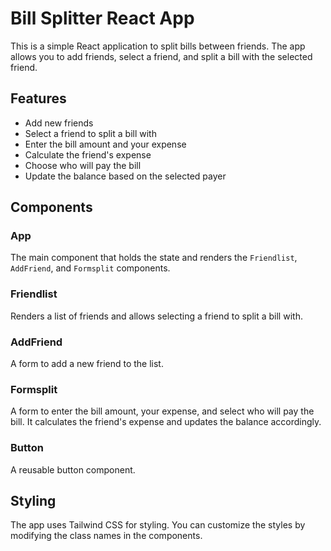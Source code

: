 # Bill Splitter React App

This is a simple React application to split bills between friends. The app allows you to add friends, select a friend, and split a bill with the selected friend.

## Features

- Add new friends
- Select a friend to split a bill with
- Enter the bill amount and your expense
- Calculate the friend's expense
- Choose who will pay the bill
- Update the balance based on the selected payer


## Components

### App

The main component that holds the state and renders the `Friendlist`, `AddFriend`, and `Formsplit` components.

### Friendlist

Renders a list of friends and allows selecting a friend to split a bill with.

### AddFriend

A form to add a new friend to the list.

### Formsplit

A form to enter the bill amount, your expense, and select who will pay the bill. It calculates the friend's expense and updates the balance accordingly.

### Button

A reusable button component.

## Styling

The app uses Tailwind CSS for styling. You can customize the styles by modifying the class names in the components.

